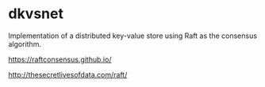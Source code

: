 dkvsnet
=======
Implementation of a distributed key-value store using Raft as the consensus algorithm.

https://raftconsensus.github.io/

http://thesecretlivesofdata.com/raft/
